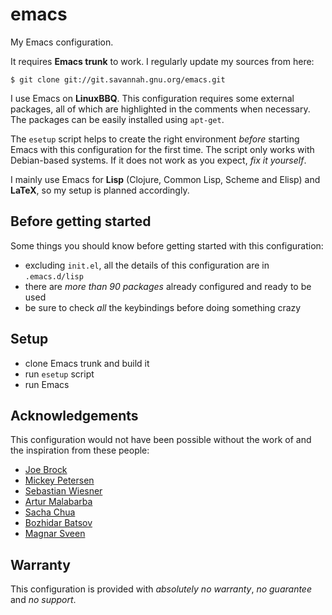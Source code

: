 emacs
=====

My Emacs configuration.

It requires **Emacs trunk** to work. I regularly update my sources from here:
```console
$ git clone git://git.savannah.gnu.org/emacs.git
```

I use Emacs on **LinuxBBQ**. This configuration requires some external packages, all of which are highlighted in the comments when necessary. The packages can be easily installed using ```apt-get```.

The ```esetup``` script helps to create the right environment *before* starting Emacs with this configuration for the first time. The script only works with Debian-based systems. If it does not work as you expect, *fix it yourself*.

I mainly use Emacs for **Lisp** (Clojure, Common Lisp, Scheme and Elisp) and **LaTeX**, so my setup is planned accordingly.

Before getting started
----------------------
Some things you should know before getting started with this configuration:
- excluding ```init.el```, all the details of this configuration are in ```.emacs.d/lisp```
- there are *more than 90 packages* already configured and ready to be used
- be sure to check *all* the keybindings before doing something crazy

Setup
-----
- clone Emacs trunk and build it
- run ```esetup``` script
- run Emacs

Acknowledgements
----------------
This configuration would not have been possible without the work of and the inspiration from these people:
- [Joe Brock](https://github.com/DebianJoe)
- [Mickey Petersen](https://github.com/mickeynp)
- [Sebastian Wiesner](https://github.com/lunaryorn)
- [Artur Malabarba](https://github.com/Bruce-Connor)
- [Sacha Chua](https://github.com/sachac)
- [Bozhidar Batsov](https://github.com/bbatsov)
- [Magnar Sveen](https://github.com/magnars)

Warranty
--------
This configuration is provided with *absolutely no warranty*, *no guarantee* and *no support*.
